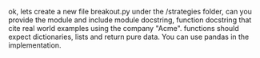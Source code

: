 ok, lets create a new file breakout.py under the /strategies folder, can you provide the module and include module docstring, function docstring that cite real world examples using the company "Acme".  functions should expect dictionaries, lists and return pure data.  You can use pandas in the implementation.